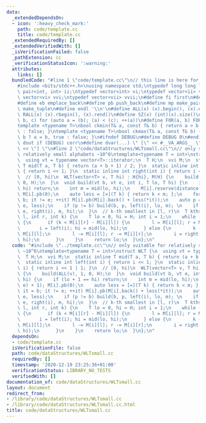 ```yaml
---
data:
  _extendedDependsOn:
  - icon: ':heavy_check_mark:'
    path: code/template.cc
    title: code/template.cc
  _extendedRequiredBy: []
  _extendedVerifiedWith: []
  _isVerificationFailed: false
  _pathExtension: cc
  _verificationStatusIcon: ':warning:'
  attributes:
    links: []
  bundledCode: "#line 1 \"code/template.cc\"\n// this line is here for a reason\n\
    #include <bits/stdc++.h>\nusing namespace std;\ntypedef long long ll;\ntypedef\
    \ pair<int, int> ii;\ntypedef vector<int> vi;\ntypedef vector<ii> vii;\ntypedef\
    \ vector<vi> vvi;\ntypedef vector<vii> vvii;\n#define fi first\n#define se second\n\
    #define eb emplace_back\n#define pb push_back\n#define mp make_pair\n#define mt\
    \ make_tuple\n#define endl '\\n'\n#define ALL(x) (x).begin(), (x).end()\n#define\
    \ RALL(x) (x).rbegin(), (x).rend()\n#define SZ(x) (int)(x).size()\n#define FOR(a,\
    \ b, c) for (auto a = (b); (a) < (c); ++(a))\n#define F0R(a, b) FOR (a, 0, (b))\n\
    template <typename T>\nbool ckmin(T& a, const T& b) { return a > b ? a = b, true\
    \ : false; }\ntemplate <typename T>\nbool ckmax(T& a, const T& b) { return a <\
    \ b ? a = b, true : false; }\n#ifndef DEBUG\n#define DEBUG 0\n#endif\n#define\
    \ dout if (DEBUG) cerr\n#define dvar(...) \" [\" << #__VA_ARGS__ \": \" << (__VA_ARGS__)\
    \ << \"] \"\n#line 2 \"code/dataStructures/WLTsmall.cc\"\n// only suitable for\
    \ relatively small alphabets ~10^6\ntemplate<typename T = int>\nstruct WLT {\n\
    \  using vt = typename vector<T>::iterator;\n  T H;\n  vvi M;\n  static inline\
    \ T mid(T a, T b) { return (a + b + 1) / 2; }\n  static inline int left(int i)\
    \ { return i << 1; }\n  static inline int right(int i) { return i << 1 | 1; }\n\
    \  // [0, hi)\n  WLT(vector<T> v, T hi) : H{hi}, M(H) {\n    build(ALL(v), 1,\
    \ 0, H);\n  }\n  void build(vt b, vt e, int i, T lo, T hi) {\n    if (lo + 1 ==\
    \ hi) return;\n    int m = mid(lo, hi);\n    M[i].reserve(distance(b, e) + 1);\
    \ M[i].pb(0);\n    auto less = [=](T k) { return k < m; };\n    for (auto it =\
    \ b; it != e; ++it) M[i].pb(M[i].back() + less(*it));\n    auto p = stable_partition(b,\
    \ e, less);\n    if (p != b) build(b, p, left(i), lo, m); \n    if (p != e) build(p,\
    \ e, right(i), m, hi);\n  }\n  // k-th smallest in [l, r)\n  T kthsmallest(int\
    \ l, int r, int k) {\n    T lo = 0, hi = H; int i = 1;\n    while (lo + 1 != hi)\
    \ {\n      if (k < M[i][r] - M[i][l]) {\n        l = M[i][l]; r = M[i][r];\n \
    \       i = left(i); hi = mid(lo, hi);\n      } else {\n        k -= M[i][r] -\
    \ M[i][l];\n        l -= M[i][l]; r -= M[i][r];\n        i = right(i); lo = mid(lo,\
    \ hi);\n      }\n    }\n    return lo;\n  }\n};\n"
  code: "#include \"../template.cc\"\n// only suitable for relatively small alphabets\
    \ ~10^6\ntemplate<typename T = int>\nstruct WLT {\n  using vt = typename vector<T>::iterator;\n\
    \  T H;\n  vvi M;\n  static inline T mid(T a, T b) { return (a + b + 1) / 2; }\n\
    \  static inline int left(int i) { return i << 1; }\n  static inline int right(int\
    \ i) { return i << 1 | 1; }\n  // [0, hi)\n  WLT(vector<T> v, T hi) : H{hi}, M(H)\
    \ {\n    build(ALL(v), 1, 0, H);\n  }\n  void build(vt b, vt e, int i, T lo, T\
    \ hi) {\n    if (lo + 1 == hi) return;\n    int m = mid(lo, hi);\n    M[i].reserve(distance(b,\
    \ e) + 1); M[i].pb(0);\n    auto less = [=](T k) { return k < m; };\n    for (auto\
    \ it = b; it != e; ++it) M[i].pb(M[i].back() + less(*it));\n    auto p = stable_partition(b,\
    \ e, less);\n    if (p != b) build(b, p, left(i), lo, m); \n    if (p != e) build(p,\
    \ e, right(i), m, hi);\n  }\n  // k-th smallest in [l, r)\n  T kthsmallest(int\
    \ l, int r, int k) {\n    T lo = 0, hi = H; int i = 1;\n    while (lo + 1 != hi)\
    \ {\n      if (k < M[i][r] - M[i][l]) {\n        l = M[i][l]; r = M[i][r];\n \
    \       i = left(i); hi = mid(lo, hi);\n      } else {\n        k -= M[i][r] -\
    \ M[i][l];\n        l -= M[i][l]; r -= M[i][r];\n        i = right(i); lo = mid(lo,\
    \ hi);\n      }\n    }\n    return lo;\n  }\n};\n"
  dependsOn:
  - code/template.cc
  isVerificationFile: false
  path: code/dataStructures/WLTsmall.cc
  requiredBy: []
  timestamp: '2020-12-19 23:25:36+01:00'
  verificationStatus: LIBRARY_NO_TESTS
  verifiedWith: []
documentation_of: code/dataStructures/WLTsmall.cc
layout: document
redirect_from:
- /library/code/dataStructures/WLTsmall.cc
- /library/code/dataStructures/WLTsmall.cc.html
title: code/dataStructures/WLTsmall.cc
---
```

